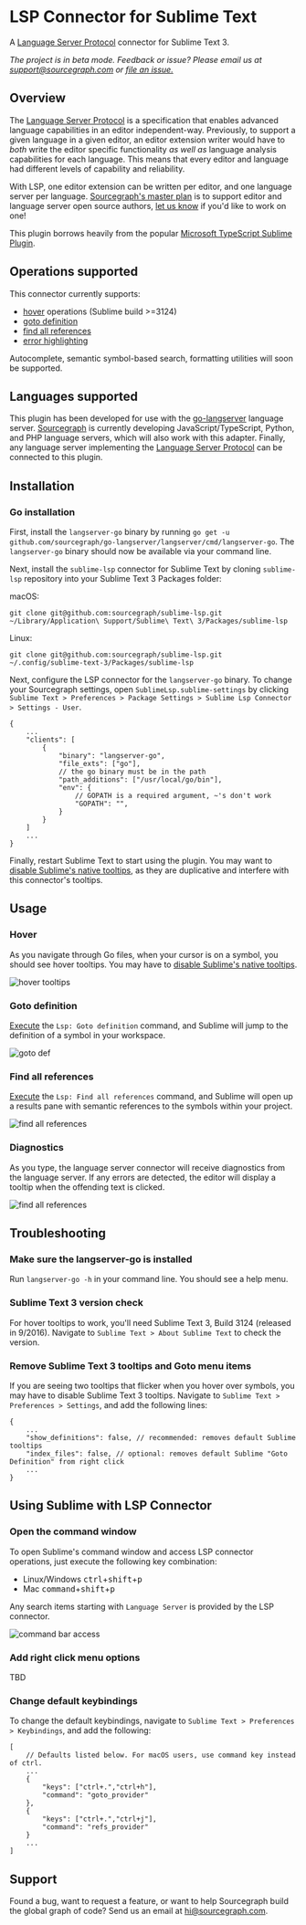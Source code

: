 # LSP Connector for Sublime Text

A [Language Server Protocol](https://github.com/Microsoft/language-server-protocol) connector for Sublime Text 3.

*The project is in beta mode. Feedback or issue? Please email us at support@sourcegraph.com or [file an issue.](https://github.com/sourcegraph/sublime-lsp/issues)*

## Overview

The [Language Server Protocol](https://github.com/Microsoft/language-server-protocol) is a specification that enables advanced language capabilities in an editor independent-way. Previously, to support a given language in a given editor, an editor extension writer would have to _both_ write the editor specific functionality _as well as_ language analysis capabilities for each language. This means that every editor and language had different levels of capability and reliability.

With LSP, one editor extension can be written per editor, and one language server per language. [Sourcegraph's master plan](https://sourcegraph.com/plan) is to support editor and language server open source authors, [let us know](mailto:hi@sourcegraph.com) if you'd like to work on one!

This plugin borrows heavily from the popular [Microsoft TypeScript Sublime Plugin](https://github.com/Microsoft/TypeScript-Sublime-Plugin).

## Operations supported

This connector currently supports:
* [hover](https://github.com/sourcegraph/sublime-lsp#hover) operations (Sublime build >=3124)
* [goto definition](https://github.com/sourcegraph/sublime-lsp#go-to-definition)
* [find all references](https://github.com/sourcegraph/sublime-lsp#find-all-references)
* [error highlighting](https://github.com/sourcegraph/sublime-lsp#diagnostics)

Autocomplete, semantic symbol-based search, formatting utilities will soon be supported.

## Languages supported

This plugin has been developed for use with the [go-langserver](https://github.com/sourcegraph/go-langserver) language server. [Sourcegraph](https://sourcegraph.com) is currently developing JavaScript/TypeScript, Python, and PHP language servers, which will also work with this adapter. Finally, any language server implementing the [Language Server Protocol](https://langserver.org) can be connected to this plugin.

## Installation

### Go installation

First, install the `langserver-go` binary by running `go get -u github.com/sourcegraph/go-langserver/langserver/cmd/langserver-go`. The `langserver-go` binary should now be available via your command line.

Next, install the `sublime-lsp` connector for Sublime Text by cloning `sublime-lsp` repository into your Sublime Text 3 Packages folder:

macOS:

```shell
git clone git@github.com:sourcegraph/sublime-lsp.git ~/Library/Application\ Support/Sublime\ Text\ 3/Packages/sublime-lsp
```

Linux:

```shell
git clone git@github.com:sourcegraph/sublime-lsp.git ~/.config/sublime-text-3/Packages/sublime-lsp
```

Next, configure the LSP connector for the `langserver-go` binary. To change your Sourcegraph settings, open `SublimeLsp.sublime-settings` by clicking `Sublime Text > Preferences > Package Settings > Sublime Lsp Connector > Settings - User`.

```
{
    ...
    "clients": [
        {
            "binary": "langserver-go",
            "file_exts": ["go"],
            // the go binary must be in the path
            "path_additions": ["/usr/local/go/bin"],
            "env": {
                // GOPATH is a required argument, ~'s don't work
                "GOPATH": "",
            }
        }
    ]
    ...
}
```

Finally, restart Sublime Text to start using the plugin. You may want to [disable Sublime's native tooltips](https://github.com/sourcegraph/sublime-lsp#remove-sublime-text-3-tooltips-and-goto-menu-items), as they are duplicative and interfere with this connector's tooltips.  

## Usage

### Hover

As you navigate through Go files, when your cursor is on a symbol, you should see hover tooltips. You may have to [disable Sublime's native tooltips](https://github.com/sourcegraph/sublime-lsp#remove-sublime-text-3-tooltips-and-goto-menu-items).

![hover tooltips](screenshots/hover.gif)

### Goto definition

[Execute](https://github.com/sourcegraph/sublime-lsp#open-the-command-window) the `Lsp: Goto definition` command, and Sublime will jump to the definition of a symbol in your workspace.

![goto def](screenshots/def.gif)

### Find all references

[Execute](https://github.com/sourcegraph/sublime-lsp#open-the-command-window) the `Lsp: Find all references` command, and Sublime will open up a results pane with semantic references to the symbols within your project.

![find all references](screenshots/refs.png)

### Diagnostics

As you type, the language server connector will receive diagnostics from the language server. If any errors are detected, the editor will display a tooltip when the offending text is clicked.

![find all references](screenshots/diagnostic.gif)

## Troubleshooting

### Make sure the langserver-go is installed
Run `langserver-go -h` in your command line. You should see a help menu.

### Sublime Text 3 version check
For hover tooltips to work, you'll need Sublime Text 3, Build 3124 (released in 9/2016). Navigate to `Sublime Text > About Sublime Text` to check the version.

### Remove Sublime Text 3 tooltips and Goto menu items
If you are seeing two tooltips that flicker when you hover over symbols, you may have to disable Sublime Text 3 tooltips. Navigate to `Sublime Text > Preferences > Settings`, and add the following lines:

```
{
    ...
    "show_definitions": false, // recommended: removes default Sublime tooltips
    "index_files": false, // optional: removes default Sublime "Goto Definition" from right click
    ...
} 
```

## Using Sublime with LSP Connector

### Open the command window

To open Sublime's command window and access LSP connector operations, just execute the following key combination:
* Linux/Windows <kbd>ctrl</kbd>+<kbd>shift</kbd>+<kbd>p</kbd>
* Mac <kbd>command</kbd>+<kbd>shift</kbd>+<kbd>p</kbd>

Any search items starting with `Language Server` is provided by the LSP connector.

![command bar access](screenshots/toolbar.png)

### Add right click menu options

TBD

### Change default keybindings

To change the default keybindings, navigate to `Sublime Text > Preferences > Keybindings`, and add the following:

```
[
    // Defaults listed below. For macOS users, use command key instead of ctrl.
    ...
    {
		"keys": ["ctrl+.","ctrl+h"],
		"command": "goto_provider"
	},
	{
		"keys": ["ctrl+.","ctrl+j"],
		"command": "refs_provider"
	}
    ...
]
``` 

## Support

Found a bug, want to request a feature, or want to help Sourcegraph build the global graph of code? Send us an email at hi@sourcegraph.com.
